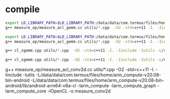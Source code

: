 # compile
```sh
export LD_LIBRARY_PATH=$LD_LIBRARY_PATH:/data/data/com.termux/files/home/arm_compute-v20.08-bin-android/lib/android-arm64-v8a-cl:/system/vendor/lib64/
g++ measure_op/measure_acl_gemm.cc utils/*.cpp  -O2 -std=c++11 -I. -Iinclude -Iutils -L/system/vendor/lib64/ -L/data/data/com.termux/files/home/arm_compute-v20.08-bin-android/lib/android-arm64-v8a-cl -larm_compute -larm_compute_graph -larm_compute_core -lOpenCL -o measure_gemm
```
```sh
export LD_LIBRARY_PATH=$LD_LIBRARY_PATH:/data/data/com.termux/files/home/arm_compute-v20.08-bin-android/lib/android-arm64-v8a-cl:/data/data/com.termux/files/home/arm_compute-v20.08-bin-android
g++ measure_op/measure_acl_gemm.cc utils/*.cpp  -O2 -std=c++11 -I. -Iinclude -Iutils -L/data/data/com.termux/files/home/arm_compute-v20.08-bin-android -L/data/data/com.termux/files/home/arm_compute-v20.08-bin-android/lib/android-arm64-v8a-cl -larm_compute -larm_compute_graph -larm_compute_core -lOpenCL -o measure_gemm
```
```sh
g++ cl_sgemm.cpp utils/*.cpp  -O2 -std=c++11 -I. -Iinclude -Iutils -L/system/vendor/lib64 -L/data/data/com.termux/files/home/arm_compute-v20.08-bin-android/lib/android-arm64-v8a-cl -larm_compute -larm_compute_graph -larm_compute_core -lOpenCL -o cl_sgemm

g++ cl_sgemm.cpp utils/*.cpp  -O2 -std=c++11 -I. -Iinclude -Iutils -L/data/data/com.termux/files/home/arm_compute-v20.08-bin-android -L/data/data/com.termux/files/home/arm_compute-v20.08-bin-android/lib/android-arm64-v8a-cl -larm_compute -larm_compute_graph -larm_compute_core -lOpenCL -o cl_sgemm
```

g++ measure_op/measure_acl_conv2d.cc utils/*.cpp  -O2 -std=c++11 -I. -Iinclude -Iutils -L/data/data/com.termux/files/home/arm_compute-v20.08-bin-android -L/data/data/com.termux/files/home/arm_compute-v20.08-bin-android/lib/android-arm64-v8a-cl -larm_compute -larm_compute_graph -larm_compute_core -lOpenCL -o measure_conv2d